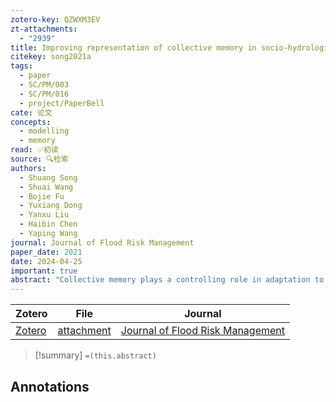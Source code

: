 ```yaml
---
zotero-key: QZWXM3EV
zt-attachments:
  - "2939"
title: Improving representation of collective memory in socio‐hydrological models and new insights into flood risk management
citekey: song2021a
tags:
  - paper
  - SC/PM/003
  - SC/PM/016
  - project/PaperBell
cate: 论文
concepts:
  - modelling
  - memory
read: ✅初读
source: 🔍检索
authors:
  - Shuang Song
  - Shuai Wang
  - Bojie Fu
  - Yuxiang Dong
  - Yanxu Liu
  - Haibin Chen
  - Yaping Wang
journal: Journal of Flood Risk Management
paper_date: 2021
date: 2024-04-25
important: true
abstract: "Collective memory plays a controlling role in adaptation to potential flood risks, by learning from past disasters. However, with little quantitative empirical data, previous socio-hydrological models have conceptualized the decaying process of flood memory in an oversimple approach. Here, based on survey data of 683 respondents on Ningxia Floodplain, we confirmed that flood memory decays overtime via two channels: oral communication (communicative memory) and physical recording of information (cultural memory). Using the Universal Decay Model (UDM) proposed by previous researchers provides better fitting of results to the decay of flooding memory (adjusted R2 coefficient are 0.97, 0.90, 0.95 when data of all, rural or urban respondents used, respectively) compared with the original exponential model (adjusted R2 coefficient are 0.91, 0.74, 0.59, corresponding). Then, significantly reduced losses for the same flood sequence predicted by integrating the UDM into a sociohydrological model by 16% and the differences between different clusters (urban and rural respondents) can even reach 22.81%. These differences suggest that previous socio-hydrological models have been too simplistic in their conceptualizations of decaying processes associated with collective memory, which may have limited deeper insights into flood risk management."
---
```


| Zotero | File | Journal |
| ---- | ---- | ---- |
| [Zotero](zotero://select/library/items/QZWXM3EV) | [attachment](<file:///Users/songshgeo/Zotero/storage/UNCVWAHB/Song%20%E7%AD%89%E3%80%82%20-%202021%20-%20Improving%20representation%20of%20collective%20memory%20in%20s.pdf>) | [Journal of Flood Risk Management](https://onlinelibrary.wiley.com/doi/10.1111/jfr3.12679) |

> [!summary]
> `=(this.abstract)`

## Annotations
